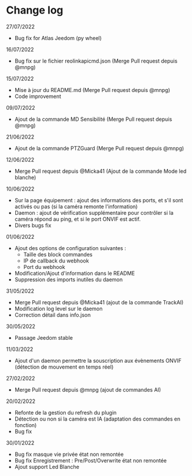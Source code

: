 # Change log

27/07/2022
- Bug fix for Atlas Jeedom (py wheel)

16/07/2022
- Bug fix sur le fichier reolinkapicmd.json (Merge Pull request depuis @mnpg)

15/07/2022
- Mise à jour du README.md (Merge Pull request depuis @mnpg)
- Code improvement

09/07/2022
- Ajout de la commande MD Sensibilité (Merge Pull request depuis @mnpg)

21/06/2022
- Ajout de la commande PTZGuard (Merge Pull request depuis @mnpg)

12/06/2022
- Merge Pull request depuis @Micka41 (Ajout de la commande Mode led blanche)

10/06/2022
- Sur la page équipement : ajout des informations des ports, et s'il sont activés ou pas (si la caméra remonte l'information)
- Daemon : ajout de vérification supplémentaire pour contrôler si la caméra répond au ping, et si le port ONVIF est actif.
- Divers bugs fix

01/06/2022
- Ajout des options de configuration suivantes :
    - Taille des block commandes
    - IP de callback du webhook
    - Port du webhook
- Modification/Ajout d'information dans le README
- Suppression des imports inutiles du daemon


31/05/2022
- Merge Pull request depuis @Micka41 (ajout de la commande TrackAI)
- Modification log level sur le daemon
- Correction détail dans info.json

30/05/2022
- Passage Jeedom stable

11/03/2022
- Ajout d'un daemon permettre la souscription aux évènements ONVIF (détection de mouvement en temps réel)

27/02/2022
- Merge Pull request depuis @mnpg (ajout de commandes AI)

20/02/2022
- Refonte de la gestion du refresh du plugin
- Détection ou non si la caméra est IA (adaptation des commandes en fonction)
- Bug fix

30/01/2022
- Bug fix masque vie privée état non remontée
- Bug fix Enregistrement : Pre/Post/Overwrite état non remontée
- Ajout support Led Blanche
